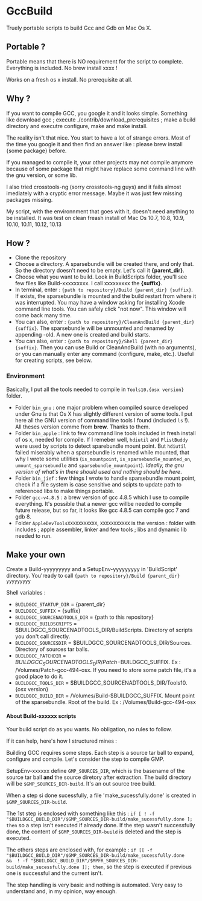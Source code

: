 GccBuild
========
Truely portable scripts to build Gcc and Gdb on Mac Os X.

Portable ?
-------
Portable means that there is NO requirement for the script to complete. Everything is included. No brew install xxxx !

Works on a fresh os x install. No prerequisite at all.

Why ?
-----
If you want to compile GCC, you google it and it looks simple. Something like download gcc ; execute ./contrib/download_prerequisites ; make a build directory and executre configure, make and make install.

The reality isn't that nice. You start to have a lot of strange errors. Most of the time you google it and then find an answer like : please brew install {some package} before.

If you managed to compile it, your other projects may not compile anymore because of some package that might have replace some command line with the gnu version, or some lib.

I also tried crosstools-ng (sorry crosstools-ng guys) and it fails almost imediately with a cryptic error message. Maybe it was just few missing packages missing.

My script, with the environnment that goes with it, doesn't need anything to be installed. It was test on clean freash install of Mac Os 10.7, 10.8, 10.9, 10.10, 10.11, 10.12, 10.13

How ?
-----
- Clone the repository
- Choose a directory. A sparsebundle will be created there, and only that. So the directory doesn't need to be empty. Let's call it **{parent_dir}**.
- Choose what you want to build. Look in BuildScripts folder, you'll see few files like Build-xxxxxxxxx. I call xxxxxxxxx the **{suffix}**. 
- In terminal, enter : `{path to repository}/Build {parent_dir} {suffix}`. If exists, the sparsebundle is mounted and the build restart from where it was interrupted.
You may have a window asking for installing Xcode command line tools. You can safely click "not now". This window will come back many time.
- You can also, enter : `{path to repository}/CleanAndBuild {parent_dir} {suffix}`. The sparsebundle will be unmounted and renamed by appending -old. A new one is created and build starts.
- You can also, enter : `{path to repository}/Shell {parent_dir} {suffix}`. Then you can use Build or CleanAndBuild (with no arguments), or you can manually enter any command (configure, make, etc.). Useful for creating scripts, see below.

### Environment
Basically, I put all the tools needed to compile in `Tools10.{osx version}` folder.
- Folder `bin_gnu` : one major problem when compiled source developed under Gnu is that Os X has slightly different version of some tools. I put here all the GNU version of command line tools I found (included `ls` !). All theses version comme from **brew**. Thanks to them.
- Folder `bin_apple` : link to few command line tools included in fresh install of os x, needed for compile. If I remeber well, `hdiutil` and `PlistBuddy` were used by scripts to detect sparebundle mount point. But `hdiutil` failed miserably when a sparsebundle is renamed while mounted, that why I wrote some utilities (`is_mountpoint`, `is_sparsebundle_mounted_on`, `umount_sparsebundle` and `sparsebundle_mountpoint`). _Ideally, the gnu version of what's in there should used and nothing should be here_.
- Folder `bin_jief` : few things I wrote to handle sparsebundle mount point, check if a file system is case sensitive and scipts to update path to referenced libs to make things portable.
- Folder `gcc-v4.8.5` : a brew version of gcc 4.8.5 which I use to compile everything. It's possible that a newer gcc willbe needed to compile future release, but so far, it looks like gcc 4.8.5 can compile gcc 7 and gdb 8.
- Folder `AppleDevToolsXXXXXXXXXXX`, `XXXXXXXXXXX` is the version : folder with includes ; apple assembler, linker and few tools ; libs and dynamic lib needed to run. 

Make your own
-------------
Create a Build-yyyyyyyyy and a SetupEnv-yyyyyyyyy in 'BuildScript' directory. You'ready to call `{path to repository}/Build {parent_dir} yyyyyyyyy`

Shell variables :
- `BUILDGCC_STARTUP_DIR` = {parent_dir}
- `BUILDGCC_SUFFIX` = {suffix}
- `BUILDGCC_SOURCENADTOOLS_DIR` = {path to this repository}
- `BUILDGCC_BUILDSCRIPTS` = $BUILDGCC_SOURCENADTOOLS_DIR/BuildScripts. Directory of scripts you don't call directly.
- `BUILDGCC_SOURCESDIR` = $BUILDGCC_SOURCENADTOOLS_DIR/Sources. Directory of sources tar balls.
- `BUILDGCC_PATCHDIR` = $BUILDGCC_SOURCENADTOOLS_DIR/Patch-$BUILDGCC_SUFFIX. Ex : /Volumes/Patch-gcc-494-osx. If you need to store some patch file, it's a good place to do it.
- `BUILDGCC_TOOLS_DIR` = $BUILDGCC_SOURCENADTOOLS_DIR/Tools10.{osx version}
- `BUILDGCC_BUILD_DIR` = /Volumes/Build-$BUILDGCC_SUFFIX. Mount point of the sparsebundle. Root of the build. Ex : /Volumes/Build-gcc-494-osx

#### About Build-xxxxxx scripts
Your build script do as you wants. No obligation, no rules to follow.

If it can help, here's how I structured mines :

Building GCC requires some steps. Each step is a source tar ball to expand, configure and compile. Let's consider the step to compile GMP.

SetupEnv-xxxxxx define `GMP_SOURCES_DIR`, which is the basename of the source tar ball **and** the source diretory after extraction. The build directory will be `$GMP_SOURCES_DIR-build`. It's an out source tree build.

When a step si done sucessfully, a file 'make_sucessfully.done' is created in `$GMP_SOURCES_DIR-build`.

The 1st step is enclosed with something like this :
`if [ ! -f "$BUILDGCC_BUILD_DIR"/$GMP_SOURCES_DIR-build/make_sucessfully.done ]; then`
so a step isn't executed if already done. If the step wasn't successfully done, the content of `$GMP_SOURCES_DIR-build` is deleted and the step is executed.

The others steps are enclosed with, for example : `if [[ -f "$BUILDGCC_BUILD_DIR"/$GMP_SOURCES_DIR-build/make_sucessfully.done   &&  ! -f "$BUILDGCC_BUILD_DIR"/$MPFR_SOURCES_DIR-build/make_sucessfully.done ]]; then`, so the step is executed if previous one is successful and the current isn't.

The step handling is very basic and nothing is automated. Very easy to understand and, in my opinion, way enough.

